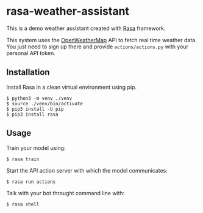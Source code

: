# rasa-weather-assistant

This is a demo weather assistant created with [Rasa](https://rasa.com/) framework.

This system uses the [OpenWeatherMap](https://openweathermap.org/) API to fetch real time weather data. You just need to sign up there and provide `actions/actions.py` with your personal API token.

## Installation

Install Rasa in a clean virtual environment using pip.

```
$ python3 -m venv ./venv
$ source ./venv/bin/activate
$ pip3 install -U pip
$ pip3 install rasa
```

## Usage

Train your model using:
```
$ rasa train
```

Start the API action server with which the model communicates:
```
$ rasa run actions
```

Talk with your bot throught command line with:
```
$ rasa shell
```
